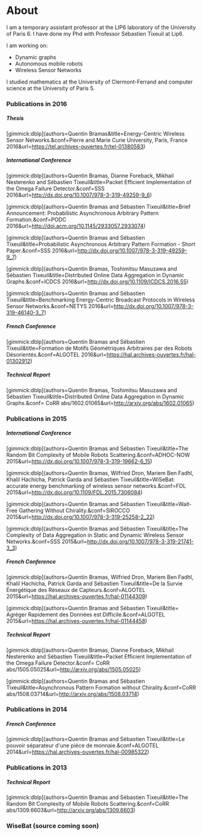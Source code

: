 About
=====

I am a temporary assistant professor at the LIP6 laboratory of the University of Paris 6. I have done my Phd with Professor Sébastien Tixeuil at Lip6.

I am working on:

 - Dynamic graphs
 - Autonomous mobile robots
 - Wireless Sensor Networks

I studied mathematics at the University of Clermont-Ferrand and computer science at the University of Paris 5.



### Publications in 2016


##### Thesis

[gimmick:dblp](authors=Quentin Bramas&title=Energy-Centric Wireless Sensor Networks.&conf=Pierre and Marie Curie University, Paris, France 2016&url=https://tel.archives-ouvertes.fr/tel-01380583)

##### International Conference

[gimmick:dblp](authors=Quentin Bramas, Dianne Foreback, Mikhail Nesterenko and Sébastien Tixeuil&title=Packet Efficient Implementation of the Omega Failure Detector.&conf=SSS 2016&url=http://dx.doi.org/10.1007/978-3-319-49259-9_6)

[gimmick:dblp](authors=Quentin Bramas and Sébastien Tixeuil&title=Brief Announcement: Probabilistic Asynchronous Arbitrary Pattern Formation.&conf=PODC 2016&url=http://doi.acm.org/10.1145/2933057.2933074)
 
[gimmick:dblp](authors=Quentin Bramas and Sébastien Tixeuil&title=Probabilistic Asynchronous Arbitrary Pattern Formation - Short Paper.&conf=SSS 2016&url=http://dx.doi.org/10.1007/978-3-319-49259-9_7)
 
[gimmick:dblp](authors=Quentin Bramas, Toshimitsu Masuzawa and Sébastien Tixeuil&title=Distributed Online Data Aggregation in Dynamic Graphs.&conf=ICDCS 2016&url=http://dx.doi.org/10.1109/ICDCS.2016.55)

[gimmick:dblp](authors=Quentin Bramas and Sébastien Tixeuil&title=Benchmarking Energy-Centric Broadcast Protocols in Wireless Sensor Networks.&conf=NETYS 2016&url=http://dx.doi.org/10.1007/978-3-319-46140-3_7)

##### French Conference

[gimmick:dblp](authors=Quentin Bramas and Sébastien Tixeuil&title=Formation de Motifs Géométriques Arbitraires par des Robots Désorientés.&conf=ALGOTEL 2016&url=https://hal.archives-ouvertes.fr/hal-01302912)

##### Technical Report

[gimmick:dblp](authors=Quentin Bramas, Toshimitsu Masuzawa and Sébastien Tixeuil&title=Distributed Online Data Aggregation in Dynamic Graphs.&conf= CoRR abs/1602.01065&url=http://arxiv.org/abs/1602.01065)

### Publications in 2015

##### International Conference
 
[gimmick:dblp](authors=Quentin Bramas and Sébastien Tixeuil&title=The Random Bit Complexity of Mobile Robots Scattering.&conf=ADHOC-NOW 2015&url=http://dx.doi.org/10.1007/978-3-319-19662-6_15)

[gimmick:dblp](authors=Quentin Bramas, Wilfried Dron, Mariem Ben Fadhl, Khalil Hachicha, Patrick Garda and Sébastien Tixeuil&title=WiSeBat: accurate energy benchmarking of wireless sensor networks.&conf=FDL 2015&url=http://dx.doi.org/10.1109/FDL.2015.7306084)

[gimmick:dblp](authors=Quentin Bramas and Sébastien Tixeuil&title=Wait-Free Gathering Without Chirality.&conf=SIROCCO 2015&url=http://dx.doi.org/10.1007/978-3-319-25258-2_22)

[gimmick:dblp](authors=Quentin Bramas and Sébastien Tixeuil&title=The Complexity of Data Aggregation in Static and Dynamic Wireless Sensor Networks.&conf=SSS 2015&url=http://dx.doi.org/10.1007/978-3-319-21741-3_3)

##### French Conference

[gimmick:dblp](authors=Quentin Bramas, Wilfried Dron, Mariem Ben Fadhl, Khalil Hachicha, Patrick Garda and Sébastien Tixeuil&title=De la Survie Énergétique des Réseaux de Capteurs.&conf=ALGOTEL 2015&url=https://hal.archives-ouvertes.fr/hal-01144309)

[gimmick:dblp](authors=Quentin Bramas and Sébastien Tixeuil&title= Agréger Rapidement des Données est Difficile.&conf=ALGOTEL 2015&url=https://hal.archives-ouvertes.fr/hal-01144458)

##### Technical Report

[gimmick:dblp](authors=Quentin Bramas, Dianne Foreback, Mikhail Nesterenko and Sébastien Tixeuil&title=Packet Efficient Implementation of the Omega Failure Detector.&conf= CoRR abs/1505.05025&url=http://arxiv.org/abs/1505.05025)

[gimmick:dblp](authors=Quentin Bramas and Sébastien Tixeuil&title=Asynchronous Pattern Formation without Chirality.&conf=CoRR abs/1508.03714&url=http://arxiv.org/abs/1508.03714)



### Publications in 2014
##### French Conference
[gimmick:dblp](authors=Quentin Bramas and Sébastien Tixeuil&title=Le pouvoir séparateur d'une pièce de monnaie.&conf=ALGOTEL 2014&url=https://hal.archives-ouvertes.fr/hal-00985322)

### Publications in 2013
##### Technical Report

[gimmick:dblp](authors=Quentin Bramas and Sébastien Tixeuil&title=The Random Bit Complexity of Mobile Robots Scattering.&conf=CoRR abs/1309.6603&url=http://arxiv.org/abs/1309.6603)


### WiseBat (source coming soon)
